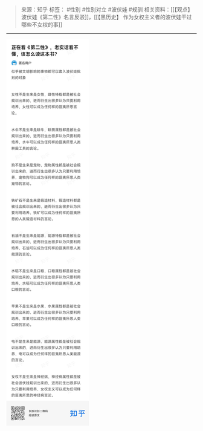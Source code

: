 > 来源：知乎
> 标签： #性别 #性别对立 #波伏娃 #规驯
> 相关资料：[[【观点】 波伏娃《第二性》名言反驳]]，[[【黑历史】 作为女权主义者的波伏娃干过哪些不女权的事]]
***
[![1674129343192.jpg](https://raw.githubusercontent.com/bluntvoice/mypic/main/1674129343192.jpg)](https://raw.githubusercontent.com/bluntvoice/mypic/main/1674129343192.jpg)